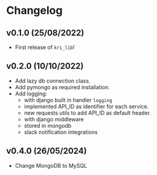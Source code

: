 # Changelog

<!--next-version-placeholder-->

## v0.1.0 (25/08/2022)

- First release of `kri_lib`!

## v0.2.0 (10/10/2022)

- Add lazy db connection class.
- Add pymongo as required installation.
- Add logging:
  - with django built in handler ``logging``
  - implemented API_ID as identifier for each service.
  - new requests utils to add API_ID as default header.
  - with django middleware
  - stored in mongodb
  - slack notification integrations

## v0.4.0 (26/05/2024)

- Change MongoDB to MySQL